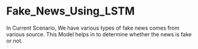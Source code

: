 # Fake_News_Using_LSTM
In Current Scenario, We have various types of fake news comes from various source. This Model helps in to determine whether the news is fake or not. 
